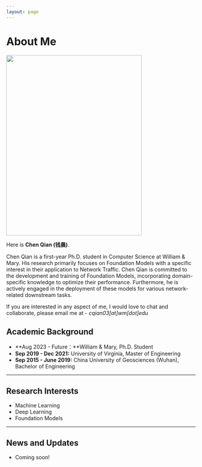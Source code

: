 ```yaml
---
layout: page
---
```


# About Me

<img src="https://qianchen.world/qianchen_1.jpg" class="floatpic" width="360" height="480">

Here is **Chen Qian (钱晨)**.

Chen Qian is a first-year Ph.D. student in Computer Science at William & Mary. His research primarily focuses on Foundation Models with a specific interest in their application to Network Traffic. Chen Qian is committed to the development and training of Foundation Models, incorporating domain-specific knowledge to optimize their performance. Furthermore, he is actively engaged in the deployment of these models for various network-related downstream tasks.

If you are interested in any aspect of me, I would love to chat and collaborate, please email me at - *cqian03[at]wm[dot]edu*

## Academic Background

- **Aug 2023 - Future：**William & Mary, Ph.D. Student
- **Sep 2019 - Dec 2021:** University of Virginia, Master of Engineering
- **Sep 2015 - June 2019:** China University of Geosciences (Wuhan), Bachelor of Engineering

---

## Research Interests

- Machine Learning
- Deep Learning
- Foundation Models

---

## News and Updates
- Coming soon!

<!-- - **May 2024：**My undergraduate thesis won the Best Project Award (Top 1/300) 🎉
- **April 2024：**Our work *BLEGuard* has been accepted to [MobiSys 2024](https://www.sigmobile.org/mobisys/2024/) as a poster paper. See you in Japan!
- **March 2024：**Very excited to get a MPhil offer from Engineering department at Cambridge University!
- **Dec 2023：**Very excited to be selected as [AAAI-24 UC Scholar](https://aaai.org/aaai-conference/undergraduate-consortium-program/). See you in Canada!
- **Dec 2023：**Got a MSc offer from the physics department of Imperial College London.
- **Aug 2023：**Happy to be awarded the FEPG Scholarship.
- **May 2023：**Happy to be awarded the XiamenAir Scholarship.
- **May 2023：**Collected the Finalist Award in MCM 2023 (Top 1%).
- **Jun 2022：**Started research programme at [Cambridge AI Group](https://www.cl.cam.ac.uk/research/ai/), advised by Prof. Pietro Liò. -->
